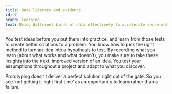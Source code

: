 ```yaml
---
title: Data literacy and evidence
id: 7
brand: learning
text: Using different kinds of data effectively to accelerate sense-making
---
```

You test ideas before you put them into practice, and learn from those tests to create better solutions to a problem. You know how to pick the right method to turn an idea into a hypothesis to test. By recording what you learn (about what works and what doesn’t), you make sure to take these insights into the next, improved version of an idea. You test your assumptions throughout a project and adapt to what you discover.

Prototyping doesn’t deliver a perfect solution right out of the gate. So you see ‘not getting it right first time’ as an opportunity to learn rather than a failure.